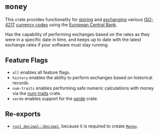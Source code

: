 # `money`

<!-- cargo-rdme start -->

This crate provides functionality for [storing][money] and [exchanging][exchange] various [ISO-4217](https://www.iso.org/iso-4217-currency-codes.html) [currency codes][currency] using the [European Central Bank](https://www.ecb.europa.eu/stats/policy_and_exchange_rates/euro_reference_exchange_rates/).

Has the capability of performing exchanges based on the rates as they were in a specific date in time, and keeps up to date with the latest exchange rates if your software must stay running.

## Feature Flags

* `all` enables all feature flags.
* `history` enables the ability to perform exchanges based on historical records.
* `num-traits` enables performing safe numeric calculations with money via the [num-traits](https://crates.io/crates/num-traits) crate.
* `serde` enables support for the [serde](https://serde.rs) crate.

## Re-exports

* [`rust_decimal::Decimal`][decimal], because it is required to create [`Money`][money].

[currency]: https://docs.rs/money2/latest/money2/enum.Currency.html
[decimal]: https://docs.rs/rust_decimal/latest/rust_decimal/struct.Decimal.html
[exchange]: https://docs.rs/money2/latest/money2/exchange/trait.Exchange.html
[money]: https://docs.rs/money2/latest/money2/struct.Money.html

<!-- cargo-rdme end -->
